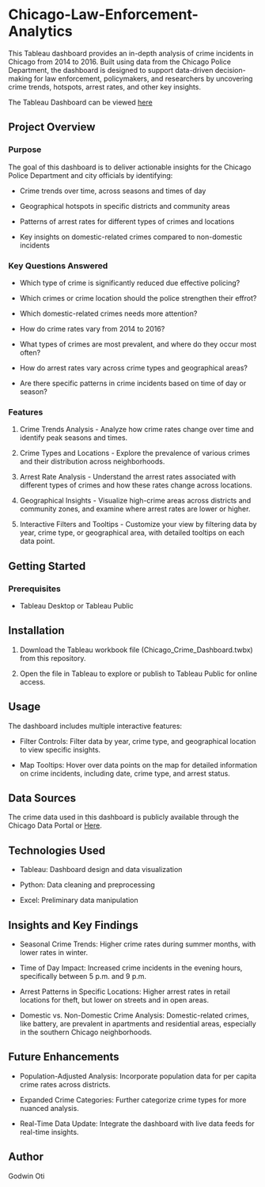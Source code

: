 ﻿# Chicago-Law-Enforcement-Analytics

This Tableau dashboard provides an in-depth analysis of crime incidents in Chicago from 2014 to 2016. Built using data from the Chicago Police Department, the dashboard is designed to support data-driven decision-making for law enforcement, policymakers, and researchers by uncovering crime trends, hotspots, arrest rates, and other key insights.

The Tableau Dashboard can be viewed [here](https://public.tableau.com/app/profile/godwin.oti5506/viz/ChicagoLawEnforcementAnalytics/ChicagoLawEnforcementAnalytics)

## Project Overview

### Purpose

The goal of this dashboard is to deliver actionable insights for the Chicago Police Department and city officials by identifying:

+ Crime trends over time, across seasons and times of day

+ Geographical hotspots in specific districts and community areas

+ Patterns of arrest rates for different types of crimes and locations

+ Key insights on domestic-related crimes compared to non-domestic incidents


### Key Questions Answered

+ Which type of crime is significantly reduced due effective policing?

+ Which crimes or crime location should the police strengthen their effrot?
  
+ Which domestic-related crimes needs more attention?

+ How do crime rates vary from 2014 to 2016?

+ What types of crimes are most prevalent, and where do they occur most often?

+ How do arrest rates vary across crime types and geographical areas?

+ Are there specific patterns in crime incidents based on time of day or season?


### Features

1. Crime Trends Analysis - Analyze how crime rates change over time and identify peak seasons and times.


2. Crime Types and Locations - Explore the prevalence of various crimes and their distribution across neighborhoods.


3. Arrest Rate Analysis - Understand the arrest rates associated with different types of crimes and how these rates change across locations.


4. Geographical Insights - Visualize high-crime areas across districts and community zones, and examine where arrest rates are lower or higher.


5. Interactive Filters and Tooltips - Customize your view by filtering data by year, crime type, or geographical area, with detailed tooltips on each data point.



## Getting Started

### Prerequisites

+ Tableau Desktop or Tableau Public


## Installation

1. Download the Tableau workbook file (Chicago_Crime_Dashboard.twbx) from this repository.


2. Open the file in Tableau to explore or publish to Tableau Public for online access.



## Usage

The dashboard includes multiple interactive features:

+ Filter Controls: Filter data by year, crime type, and geographical location to view specific insights.

+ Map Tooltips: Hover over data points on the map for detailed information on crime incidents, including date, crime type, and arrest status.


## Data Sources

The crime data used in this dashboard is publicly available through the Chicago Data Portal or [Here](https://www.kaggle.com/datasets/currie32/crimes-in-chicago?resource=download).

## Technologies Used

+ Tableau: Dashboard design and data visualization

+ Python: Data cleaning and preprocessing

+ Excel: Preliminary data manipulation


## Insights and Key Findings

+ Seasonal Crime Trends: Higher crime rates during summer months, with lower rates in winter.

+ Time of Day Impact: Increased crime incidents in the evening hours, specifically between 5 p.m. and 9 p.m.

+ Arrest Patterns in Specific Locations: Higher arrest rates in retail locations for theft, but lower on streets and in open areas.

+ Domestic vs. Non-Domestic Crime Analysis: Domestic-related crimes, like battery, are prevalent in apartments and residential areas, especially in the southern Chicago neighborhoods.


## Future Enhancements

+ Population-Adjusted Analysis: Incorporate population data for per capita crime rates across districts.

+ Expanded Crime Categories: Further categorize crime types for more nuanced analysis.

+ Real-Time Data Update: Integrate the dashboard with live data feeds for real-time insights.


## Author

Godwin Oti
